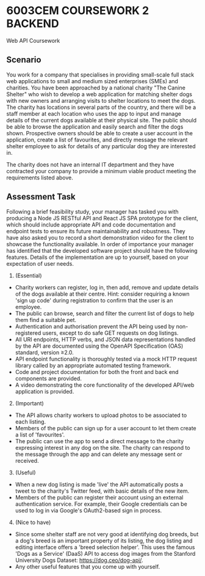 # 6003CEM COURSEWORK 2 BACKEND
Web API Coursework


## Scenario
You work for a company that specialises in providing small-scale full stack web applications to small and medium sized enterprises (SMEs) and charities. You have been approached by a national charity "The Canine Shelter" who wish to develop a web application for matching shelter dogs with new owners and arranging visits to shelter locations to meet the dogs. The charity has locations in several parts of the country, and there will be a staff member at each location who uses the app to input and manage details of the current dogs available at their physical site. The public should be able to browse the application and easily search and filter the dogs shown. Prospective owners should be able to create a user account in the application, create a list of favourites, and directly message the relevant shelter employee to ask for details of any particular dog they are interested in.

The charity does not have an internal IT department and they have contracted your company to provide a minimum viable product meeting the requirements listed above.

## Assessment Task
Following a brief feasibility study, your manager has tasked you with producing a Node JS RESTful API and React JS SPA prototype for the client, which should include appropriate API and code documentation and endpoint tests to ensure its future maintainability and robustness. They have also asked you to record a short demonstration video for the client to showcase the functionality available. In order of importance your manager has identified that the developed software project should have the following features. Details of the implementation are up to yourself, based on your expectation of user needs.

1. (Essential)
  * Charity workers can register, log in, then add, remove and update details of the dogs available at their centre. Hint: consider requiring a known 'sign up code' during registration to confirm that the user is an employee.
  * The public can browse, search and filter the current list of dogs to help them find a suitable pet.
  * Authentication and authorisation prevent the API being used by non-registered users, except to do safe GET requests on dog listings.
  * All URI endpoints, HTTP verbs, and JSON data representations handled by the API are documented using the OpenAPI Specification (OAS) standard, version ≥2.0.
  * API endpoint functionality is thoroughly tested via a mock HTTP request library called by an appropriate automated testing framework.
  * Code and project documentation for both the front and back end components are provided.
  * A video demonstrating the core functionality of the developed API/web application is provided.
  
2. (Important)
  * The API allows charity workers to upload photos to be associated to each listing.
  * Members of the public can sign up for a user account to let them create a list of 'favourites'.
  * The public can use the app to send a direct message to the charity expressing interest in any dog on the site. The charity can respond to the message through the app and can delete any message sent or received.
  
3. (Useful)
  * When a new dog listing is made 'live' the API automatically posts a tweet to the charity's Twitter feed, with basic details of the new item.
  * Members of the public can register their account using an external authentication service. For example, their Google credentials can be used to log in via Google's OAuth2-based sign in process.
  
4. (Nice to have)
  * Since some shelter staff are not very good at identifying dog breeds, but a dog's breed is an important property of its listing, the dog listing and editing interface offers a 'breed selection helper'. This uses the famous 'Dogs as a Service' (DaaS) API to access dog images from the Stanford University Dogs Dataset: https://dog.ceo/dog-api/.
  * Any other useful features that you come up with yourself.
